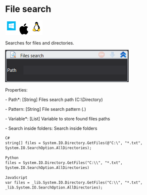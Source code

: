 # File search

![](<../../../.gitbook/assets/image (92).png>)

Searches for files and directories.

![](<../../../.gitbook/assets/image (334).png>)

Properties:

&#x20;\- Path\*: \[String] Files search path (C:\Directory)

&#x20;\- Pattern: \[String] File search pattern (_._)

&#x20;\- Variable\*: \[List] Variable to store found files paths

&#x20;\- Search inside folders: Search inside folders

```
C#
string[] files = System.IO.Directory.GetFiles(@"C:\", "*.txt", System.IO.SearchOption.AllDirectories);

Python
files = System.IO.Directory.GetFiles("C:\\", "*.txt", System.IO.SearchOption.AllDirectories)

JavaScript
var files = _lib.System.IO.Directory.GetFiles("C:\\", "*.txt", _lib.System.IO.SearchOption.AllDirectories);
```
